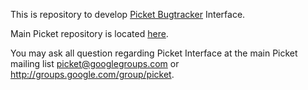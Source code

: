 This is repository to develop [Picket Bugtracker](http://picket.nophp.ru/) Interface.

Main Picket repository is located [here](http://github.com/lig/picket "Picket Bugtracker source").

You may ask all question regarding Picket Interface at the main Picket mailing list <picket@googlegroups.com> or <http://groups.google.com/group/picket>.
